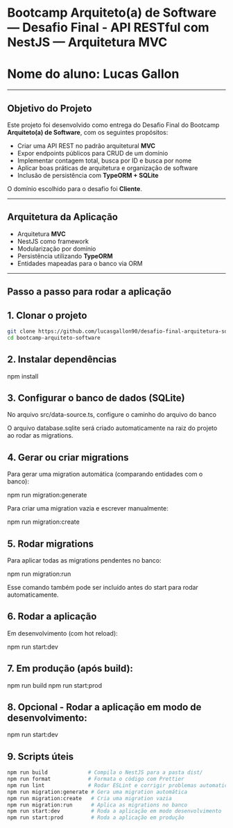 # Bootcamp Arquiteto(a) de Software — Desafio Final  - API RESTful com NestJS — Arquitetura MVC
# Nome do aluno: Lucas Gallon
---

## Objetivo do Projeto
Este projeto foi desenvolvido como entrega do Desafio Final do Bootcamp **Arquiteto(a) de Software**, com os seguintes propósitos:

- Criar uma API REST no padrão arquitetural **MVC**  
- Expor endpoints públicos para CRUD de um domínio  
- Implementar contagem total, busca por ID e busca por nome  
- Aplicar boas práticas de arquitetura e organização de software  
- Inclusão de persistência com **TypeORM + SQLite**

O domínio escolhido para o desafio foi **Cliente**.

---

## Arquitetura da Aplicação

- Arquitetura **MVC**
- NestJS como framework
- Modularização por domínio
- Persistência utilizando **TypeORM**
- Entidades mapeadas para o banco via ORM

---

## Passo a passo para rodar a aplicação

## 1. Clonar o projeto

```bash
git clone https://github.com/lucasgallon90/desafio-final-arquitetura-software-xp-educacao.git
cd bootcamp-arquiteto-software
```

## 2. Instalar dependências
npm install

## 3. Configurar o banco de dados (SQLite)

No arquivo src/data-source.ts, configure o caminho do arquivo do banco

O arquivo database.sqlite será criado automaticamente na raiz do projeto ao rodar as migrations.

## 4. Gerar ou criar migrations

Para gerar uma migration automática (comparando entidades com o banco):

npm run migration:generate

Para criar uma migration vazia e escrever manualmente:

npm run migration:create

## 5. Rodar migrations

Para aplicar todas as migrations pendentes no banco:

npm run migration:run

Esse comando também pode ser incluído antes do start para rodar automaticamente.

## 6. Rodar a aplicação

Em desenvolvimento (com hot reload):

npm run start:dev

## 7. Em produção (após build):

npm run build
npm run start:prod

## 8. Opcional - Rodar a aplicação em modo de desenvolvimento:

npm run start:dev

## 9. Scripts úteis

```bash
npm run build             # Compila o NestJS para a pasta dist/
npm run format            # Formata o código com Prettier
npm run lint              # Rodar ESLint e corrigir problemas automaticamente
npm run migration:generate # Gera uma migration automática
npm run migration:create   # Cria uma migration vazia
npm run migration:run      # Aplica as migrations no banco
npm run start:dev          # Roda a aplicação em modo desenvolvimento
npm run start:prod         # Roda a aplicação em produção
